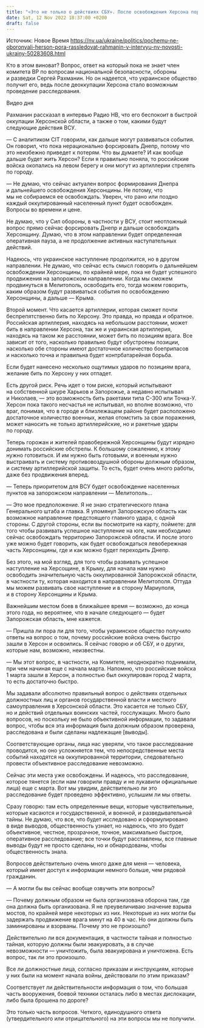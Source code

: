 ```yaml
---
title: "«Это не только о действиях СБУ». После освобождения Херсона пора расследовать, почему город не обороняли — интервью с Сергеем Рахманиным"
date: Sat, 12 Nov 2022 18:37:00 +0200
draft: false
---
```

Источник: Новое Время https://nv.ua/ukraine/politics/pochemu-ne-oboronyali-herson-pora-rassledovat-rahmanin-v-intervyu-nv-novosti-ukrainy-50283608.html


Кто в этом виноват? Вопрос, ответ на который пока не знает член комитета ВР по вопросам национальной безопасности, обороны и разведки Сергей Рахманин. Но он надеется, что украинское общество получит его, ведь после деоккупации Херсона стало возможным проведение расследования.

 Видео дня   

Рахманин рассказал в интервью Радио НВ, что его беспокоит в быстрой оккупации Херсонской области, а также о том, какими будут следующие действия ВСУ.

— С аналитиком CIT говорили, как дальше могут развиваться события. Он говорил, что пока нерационально форсировать Днепр, потому что это неизбежно приведет к потерям. Что вы думаете? И как вообще дальше будет жить Херсон? Если я правильно поняла, то российские войска окопались на левом берегу и они могут из артиллерии стрелять по городу.

— Не думаю, что сейчас актуален вопрос формирования Днепра и дальнейшего освобождения Херсонщины. Не потому, что мы не собираемся ее освобождать. Уверен, что рано или поздно каждый оккупированный населенный пункт будет освобожден. Вопросы во времени и цене.

Не думаю, что у Сил обороны, в частности у ВСУ, стоит неотложный вопрос прямо сейчас форсировать Днепр и дальше освобождать Херсонщину. Думаю, что в этом направлении будет определенная оперативная пауза, а не продолжение активных наступательных действий.

Надеюсь, что украинское наступление продолжится, но в другом направлении. Не думаю, что сейчас есть смысл говорить о дальнейшем освобождении Херсонщины, по крайней мере, пока не будет успешного продвижения на запорожском направлении. Когда мы сможем продвинуться в Мелитополь, освободить его, тогда можем говорить, каким образом будут развиваться события по освобождению Херсонщины, а дальше — Крыма.

Второй момент. Что касается артиллерии, которая сможет почти беспрепятственно бить по Херсону. Это правда, но правда и обратное. Российская артиллерия, находясь на небольшом расстоянии, может бить в направлении Херсона, так же и украинская артиллерия, находясь на таком же расстоянии, может бить по позициям врага. Все зависит от того, насколько правильно будут обустроены позиции, насколько обе стороны имеют достаточное количество боеприпасов и насколько точна и правильна будет контрбатарейная борьба.

Если будет нанесено несколько ощутимых ударов по позициям врага, желание бить по Херсону у них отпадет.

Есть другой риск. Речь идет о том риске, который испытывают на собственной шкуре Харьков и Запорожье, а недавно испытывал и Николаев, — это возможность бить ракетами типа С-300 или Точка-У. Херсон пока такого несчастья не испытывал, но вполне возможно, что враг, понимая, что в городе и близлежащем районе будет расположено достаточное количество военных, желая отомстить за свои поражения, может наносить не только артиллерийские, но и ракетные удары по городу.

Теперь горожан и жителей правобережной Херсонщины будут изрядно донимать российские обстрелы. К большому сожалению, к этому нужно готовиться. И им нужно быть готовыми, и военным нужно выстраивать и систему противовоздушной обороны должным образом, и систему артиллерийской защиты. То есть, будет очень много работы, даже без продвижения вперед.

— Теперь приоритетом для ВСУ будет освобождение населенных пунктов на запорожском направлении — Мелитополь…

— Это мое предположение. Я не знаю стратегического плана Генерального штаба и главка. Я упомянул Запорожскую область как возможное направление предстоящего главного удара, с одной стороны. С другой стороны, если вы посмотрите на карту, поймете: для того чтобы развивать успешное наступление на юге, нам необходимо сейчас освобождать территорию Запорожской области. И после этого уже можно будет говорить, как будет освобождаться левобережная часть Херсонщины, где и как можно будет переходить Днепр.

Без этого, на мой взгляд, для того чтобы развивать успешное наступление на Херсощине, в Крыму, для начала нам нужно освободить значительную часть оккупированной Запорожской области, в частности ту, которая находится в направлении Мелитополя. Оттуда мы можем развивать свое наступление и в сторону Мариуполя, и в сторону Херсонщины и Крыма.

Важнейшим местом боев в ближайшее время — возможно, до конца этого года, но вероятнее, что в начале следующего — будет Запорожская область, мне кажется.

— Пришла ли пора ли для того, чтобы украинское общество получило ответы на вопрос о том, почему российские войска очень быстро зашли в Херсон и освоились. Я сейчас говорю и об СБУ, и о других, которые нам, возможно, неизвестны.

— Мы этот вопрос, в частности, на Комитете, неоднократно поднимали, при чем начиная еще с начала марта. Напомню, что российские войска 1 марта зашли в Херсон, а полностью был оккупирован город 2 марта, то есть достаточно быстро.

Мы задавали абсолютно правильный вопрос о действиях отдельных должностных лиц и органов государственной власти и местного самоуправления в Херсонской области. Это касается не только СБУ, но и действий отдельных воинских частей, госслужащих. Много было вопросов, но поскольку не было объективной информации, то задавали вопрос, чтобы вся эта информация была должным образом проверена, расследована и были сделаны надлежащие [выводы].

Соответствующие органы, лица нас уверяли, что такое расследование проводится, но оно усложняется тем, что непосредственные места событий находятся на оккупированной территории, следовательно провести объективное расследование невозможно.

Сейчас эти места уже освобождены. И надеюсь, что расследование, которое тянется (если нам говорили правду и не лукавили официальные лица) еще с марта. Вот мы увидим, действительно ли это расследование будет проведено эффективно, услышим ли мы ответы.

Сразу говорю: там есть определенные вещи, которые чувствительные, которые касаются и государственной, и военной, и разведывательной тайны. Не думаю, что все, что будет исследовано и сформулировано в виде выводов, общественность узнает, но надеюсь, что это будет объективное, честное, прозрачное, точное, максимально быстрое, оперативное расследование; все точки будут расставлены, все главные выводы будут не просто сделаны, но и обнародованы, чтобы общественность знала.

Вопросов действительно очень много даже для меня — человека, который имеет доступ к информации немного больше, чем рядовой гражданин.

— А могли бы вы сейчас вообще озвучить эти вопросы?

— Почему должным образом не была организована оборона там, где она должна быть организована. Я не преувеличиваю значение взрыва мостов, по крайней мере некоторых из них. Некоторые из них могли бы задержать продвижение врага минут на 40 в час. Но они должны быть заминированы и взорваны. Почему это не произошло?

Действительно ли вся документация, в частности тайная и полностью тайная, которую должны были эвакуировать, а в случае невозможности — уничтожить, была эвакуирована и уничтожена. Есть вопрос, так ли это произошло.

Все ли должностные лица, согласно приказам и инструкциям, которые у них были на момент начала войны, действовали по этим приказам?

Соответствует ли действительности информация о том, что большая часть вооружения, боевой техники осталась либо в местах дислокации, либо была брошена по дороге?

Это только часть вопросов. Четкого, единодушного ответа (утвердительного или отрицательного) на эти вопросы мы не получили.

